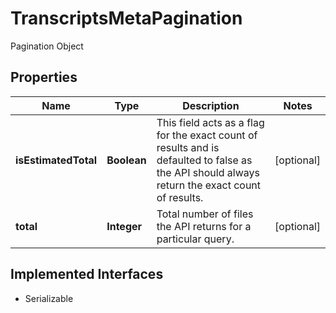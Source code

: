 

# TranscriptsMetaPagination

Pagination Object

## Properties

Name | Type | Description | Notes
------------ | ------------- | ------------- | -------------
**isEstimatedTotal** | **Boolean** | This field acts as a flag for the exact count of results and is defaulted to false as the API should always return the exact count of results. |  [optional]
**total** | **Integer** | Total number of files the API returns for a particular query. |  [optional]


## Implemented Interfaces

* Serializable



